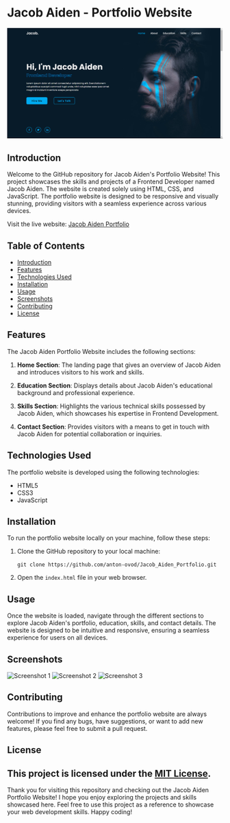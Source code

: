 # Jacob Aiden - Portfolio Website

![Jacob Aiden Portfolio](./screenshots/prev1.png)

## Introduction

Welcome to the GitHub repository for Jacob Aiden's Portfolio Website! This project showcases the skills and projects of a Frontend Developer named Jacob Aiden. The website is created solely using HTML, CSS, and JavaScript. The portfolio website is designed to be responsive and visually stunning, providing visitors with a seamless experience across various devices.

Visit the live website: [Jacob Aiden Portfolio](https://anton-ovod.github.io/Jacob_Aiden_Portfolio/)

## Table of Contents

- [Introduction](#introduction)
- [Features](#features)
- [Technologies Used](#technologies-used)
- [Installation](#installation)
- [Usage](#usage)
- [Screenshots](#screenshots)
- [Contributing](#contributing)
- [License](#license)

## Features

The Jacob Aiden Portfolio Website includes the following sections:

1. **Home Section**: The landing page that gives an overview of Jacob Aiden and introduces visitors to his work and skills.

2. **Education Section**: Displays details about Jacob Aiden's educational background and professional experience.

3. **Skills Section**: Highlights the various technical skills possessed by Jacob Aiden, which showcases his expertise in Frontend Development.

4. **Contact Section**: Provides visitors with a means to get in touch with Jacob Aiden for potential collaboration or inquiries.

## Technologies Used

The portfolio website is developed using the following technologies:

- HTML5
- CSS3
- JavaScript

## Installation

To run the portfolio website locally on your machine, follow these steps:

1. Clone the GitHub repository to your local machine:
   ```
   git clone https://github.com/anton-ovod/Jacob_Aiden_Portfolio.git
   ```
2. Open the `index.html` file in your web browser.

## Usage

Once the website is loaded, navigate through the different sections to explore Jacob Aiden's portfolio, education, skills, and contact details. The website is designed to be intuitive and responsive, ensuring a seamless experience for users on all devices.

## Screenshots

![Screenshot 1](link-to-screenshot1)
![Screenshot 2](link-to-screenshot2)
![Screenshot 3](link-to-screenshot3)

## Contributing

Contributions to improve and enhance the portfolio website are always welcome! If you find any bugs, have suggestions, or want to add new features, please feel free to submit a pull request.

## License

This project is licensed under the [MIT License](link-to-your-license-file).
---

Thank you for visiting this repository and checking out the Jacob Aiden Portfolio Website! I hope you enjoy exploring the projects and skills showcased here. Feel free to use this project as a reference to showcase your web development skills. Happy coding!
